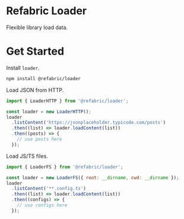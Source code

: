 # Refabric Loader

Flexible library load data.

# Get Started

Install `loader`.

```sh
npm install @refabric/loader
```

Load JSON from HTTP.

```javascript
import { LoaderHTTP } from '@refabric/loader';

const loader = new LoaderHTTP();
loader
  .listContent('https://jsonplaceholder.typicode.com/posts')
  .then((list) => loader.loadContent(list))
  .then((posts) => {
    // use posts here
  });
```

Load JS/TS files.

```javascript
import { LoaderFS } from '@refabric/loader';

const loader = new LoaderFS({ root: __dirname, cwd: __dirname });
loader
  .listContent('**.config.ts')
  .then((list) => loader.loadContent(list))
  .then((configs) => {
    // use configs here
  });
```
